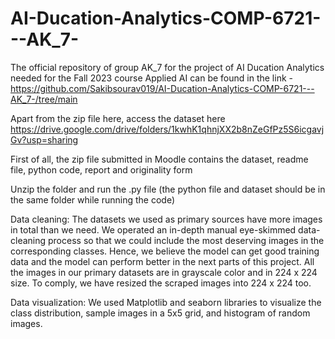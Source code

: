 # AI-Ducation-Analytics-COMP-6721---AK_7-
The official repository of group AK_7 for the project of AI Ducation Analytics needed for the Fall 2023 course Applied AI can be found in the link - https://github.com/Sakibsourav019/AI-Ducation-Analytics-COMP-6721---AK_7-/tree/main

Apart from the zip file here, access the dataset here https://drive.google.com/drive/folders/1kwhK1qhnjXX2b8nZeGfPz5S6icgavjGv?usp=sharing

First of all, the zip file submitted in Moodle contains the dataset, readme file, python code, report and originality form

Unzip the folder and run the .py file (the python file and dataset should be in the same folder while running the code)

Data cleaning: The datasets we used as primary sources have more images in total than we need. We operated an in-depth manual eye-skimmed data-cleaning process so that we could include the most deserving images in the corresponding classes. Hence, we believe the model can get good training data and the model can perform better in the next parts of this project. All the images in our primary datasets are in grayscale color and in 224 x 224 size. To comply, we have resized the scraped images into 224 x 224 too. 

Data visualization: We used Matplotlib and seaborn libraries to visualize the class distribution, sample images in a 5x5 grid, and histogram of random images.
